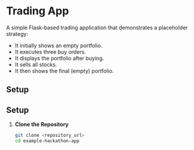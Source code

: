 # Trading App

A simple Flask-based trading application that demonstrates a placeholder strategy:
- It initially shows an empty portfolio.
- It executes three buy orders.
- It displays the portfolio after buying.
- It sells all stocks.
- It then shows the final (empty) portfolio.

## Setup

## Setup

1. **Clone the Repository**

   ```bash
   git clone <repository_url>
   cd example-hackathon-app





